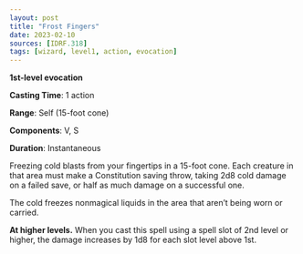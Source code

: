 ```yaml
---
layout: post
title: "Frost Fingers"
date: 2023-02-10
sources: [IDRF.318]
tags: [wizard, level1, action, evocation]
---
```


**1st-level evocation**

**Casting Time**: 1 action

**Range**: Self (15-foot cone)

**Components**: V, S

**Duration**: Instantaneous

Freezing cold blasts from your fingertips in a 15-foot cone. Each creature in that area must make a Constitution saving throw, taking 2d8 cold damage on a failed save, or half as much damage on a successful one.

The cold freezes nonmagical liquids in the area that aren’t being worn or carried.

**At higher levels.** When you cast this spell using a spell slot of 2nd level or higher, the damage increases by 1d8 for each slot level above 1st.
